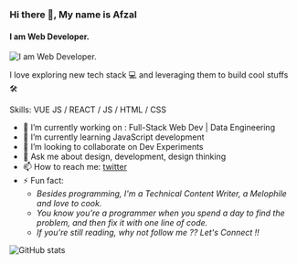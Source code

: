 ### Hi there 👋, My name is Afzal

#### I am Web Developer.

![I am Web Developer.](https://camo.githubusercontent.com/2309797487e5e969659a3b545c96151807b04120a9cc2985f632ec94ba00c9f3/68747470733a2f2f6d656469612e67697068792e636f6d2f6d656469612f53576f536b4e36447854737a71494b4571762f67697068792e676966)

I love exploring new tech stack 💻 and leveraging them to build cool stuffs 🛠️

Skills: VUE JS / REACT / JS / HTML / CSS

- 🔭 I’m currently working on : Full-Stack Web Dev | Data Engineering
- 🌱 I’m currently learning JavaScript development
- 👯 I’m looking to collaborate on Dev Experiments
- 💬 Ask me about design, development, design thinking
- 📫 How to reach me: [twitter](https://twitter.com/afzalwalker)
- ⚡ Fun fact:
    - *Besides programming, I'm a Technical Content Writer, a Melophile and love to cook.*
    - *You know you're a programmer when you spend a day to find the problem, and then fix it with one line of code.*
    - *If you're still reading, why not follow me ?? Let's Connect !!*
 

![GitHub stats](https://github-readme-stats.vercel.app/api?username=AfzalPsha&show_icons=true)
